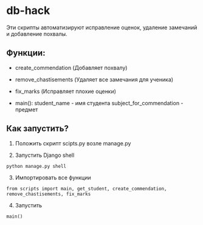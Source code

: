 # db-hack

Эти скрипты автоматизируют исправление оценок, удаление замечаний и добавление похвалы.

## Функции:

- create_commendation (Добавляет похвалу)

- remove_chastisements (Удаляет все замечания для ученика)

- fix_marks (Исправляет плохие оценки)

- main():
    student_name - имя студента
    subject_for_commendation - предмет
## Как запустить?

1. Положить скрипт scipts.py возле manage.py

2. Запустить Django shell
```
python manage.py shell
```
3. Импортировать все функции
```
from scripts import main, get_student, create_commendation, remove_chastisements, fix_marks
```
4. Запустить 
```
main()
```